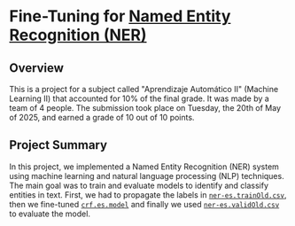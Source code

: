 # Fine-Tuning for [Named Entity Recognition (NER)](https://en.wikipedia.org/wiki/Named-entity_recognition)

## Overview

This is a project for a subject called "Aprendizaje Automático II" (Machine Learning II) that accounted for 10% of the final grade. It was made by a team of 4 people. The submission took place on Tuesday, the 20th of May of 2025, and earned a grade of 10 out of 10 points.

## Project Summary

In this project, we implemented a Named Entity Recognition (NER) system using machine learning and natural language processing (NLP) techniques. The main goal was to train and evaluate models to identify and classify entities in text. First, we had to propagate the labels in [`ner-es.trainOld.csv`](/data/ner-es.trainOld.csv), then we fine-tuned [`crf.es.model`](/crf.es.model) and finally we used [`ner-es.validOld.csv`](/data/ner-es.validOld.csv) to evaluate the model.
